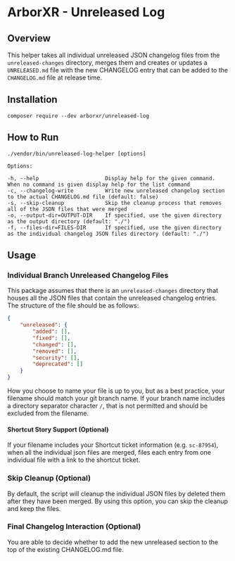# ArborXR - Unreleased Log

## Overview

This helper takes all individual unreleased JSON changelog files from the `unreleased-changes` directory, merges them and creates or updates a `UNRELEASED.md` file with the new CHANGELOG entry that can be added to the `CHANGELOG.md` file at release time.

## Installation

```
composer require --dev arborxr/unreleased-log
```

## How to Run

```
./vendor/bin/unreleased-log-helper [options]

Options:

-h, --help                     Display help for the given command. When no command is given display help for the list command
-c, --changelog-write          Write new unreleased changelog section to the actual CHANGELOG.md file (default: false)
-s, --skip-cleanup             Skip the cleanup process that removes all of the JSON files that were merged
-o, --output-dir=OUTPUT-DIR    If specified, use the given directory as the output directory (default: "./")
-f, --files-dir=FILES-DIR      If specified, use the given directory as the individual changelog JSON files directory (default: "./")
```

## Usage

### Individual Branch Unreleased Changelog Files

This package assumes that there is an `unreleased-changes` directory that houses all the JSON files that contain the unreleased changelog entries. The structure of the file should be as follows:

```json
{
    "unreleased": {
        "added": [],
        "fixed": [],
        "changed": [],
        "removed": [],
        "security": [],
        "deprecated": []
    }
}
```

How you choose to name your file is up to you, but as a best practice, your filename should match your git branch name. If your branch name includes a directory separator character `/`, that is not permitted and should be excluded from the filename.

#### Shortcut Story Support (Optional)

If your filename includes your Shortcut ticket information (e.g. `sc-87954`), when all the individual json files are merged, files each entry from one individual file with a link to the shortcut ticket.

### Skip Cleanup (Optional)

By default, the script will cleanup the individual JSON files by deleted them after they have been merged. By using this option, you can skip the cleanup and keep the files.

### Final Changelog Interaction (Optional)

You are able to decide whether to add the new unreleased section to the top of the existing CHANGELOG.md file.